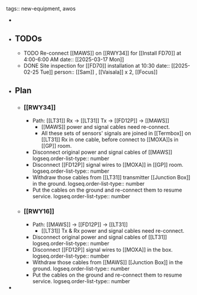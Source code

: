 tags:: new-equipment, awos

-
- ## TODOs
	- TODO Re-connect [[MAWS]] on [[RWY34]] for [[Install FD70]] at 4:00-6:00 AM
	  date:: [[2025-03-17 Mon]]
	- DONE Site inspection for [[FD70]] installation at 10:30
	  date:: [[2025-02-25 Tue]]
	  person:: [[Sam]] , [[Vaisala]] x 2, [[Focus]]
- ## Plan
	- ### [[RWY34]]
		- Path: [[LT31]] Rx -> [[LT31]] Tx -> [[FD12P]] -> [[MAWS]]
			- [[MAWS]] power and signal cables need re-connect.
			- All these sets of sensors' signals are joined in [[Termbox]] on [[LT31]] Rx in one cable, before connect to [[MOXA]]s in [[GP]] room.
		- Disconnect original power and signal cables of [[MAWS]]
		  logseq.order-list-type:: number
		- Disconnect [[FD12P]] signal wires to [[MOXA]] in [[GP]] room.
		  logseq.order-list-type:: number
		- Withdraw  those cables from [[LT31]] transmitter [[Junction Box]] in the ground.
		  logseq.order-list-type:: number
		- Put the cables on the ground and re-connect them to resume service.
		  logseq.order-list-type:: number
	- ### [[RWY16]]
		- Path: [[MAWS]] -> [[FD12P]] -> [[LT31]]
			- [[LT31]] Tx & Rx power and signal cables need re-connect.
		- Disconnect original power and signal cables of [[LT31]]
		  logseq.order-list-type:: number
		- Disconnect [[FD12P]] signal wires to [[MOXA]] in the box.
		  logseq.order-list-type:: number
		- Withdraw  those cables from [[MAWS]] [[Junction Box]] in the ground.
		  logseq.order-list-type:: number
		- Put the cables on the ground and re-connect them to resume service.
		  logseq.order-list-type:: number
-